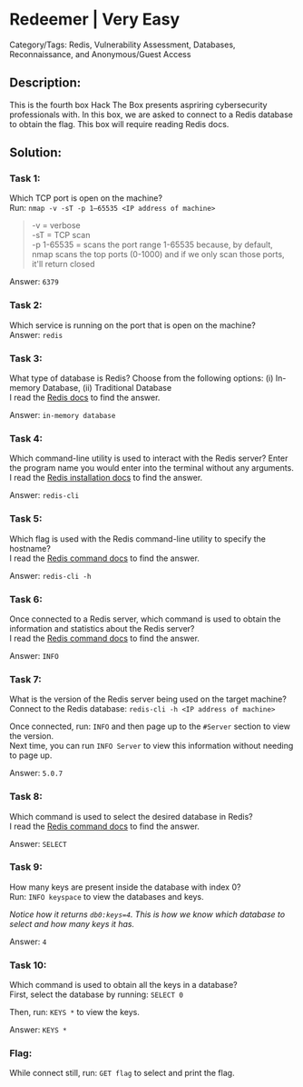 # Redeemer | Very Easy
Category/Tags: Redis, Vulnerability Assessment, Databases, Reconnaissance, and Anonymous/Guest Access

## Description:
This is the fourth box Hack The Box presents aspriring cybersecurity professionals with. In this box, we are asked to connect to a Redis database to obtain the flag. This box will require reading Redis docs.<br>

## Solution:
### **Task 1**:
Which TCP port is open on the machine?<br>
Run:
`nmap -v -sT -p 1–65535 <IP address of machine>`
>-v = verbose<br>
>-sT = TCP scan<br>
>-p 1-65535 = scans the port range 1-65535 because, by default, nmap scans the top ports (0-1000) and if we only scan those ports, it'll return closed<br>

Answer: `6379`

### **Task 2**:
Which service is running on the port that is open on the machine?<br>
Answer: `redis`

### **Task 3**:
What type of database is Redis? Choose from the following options: (i) In-memory Database, (ii) Traditional Database<br>
I read the [Redis docs](https://redis.io/docs/about/) to find the answer.<br>

Answer: `in-memory database`

### **Task 4**:
Which command-line utility is used to interact with the Redis server? Enter the program name you would enter into the terminal without any arguments.<br>
I read the [Redis installation docs](https://redis.io/docs/install/install-redis/) to find the answer.<br>

Answer: `redis-cli`

### **Task 5**:
Which flag is used with the Redis command-line utility to specify the hostname?<br>
I read the [Redis command docs](https://redis.io/commands/info/) to find the answer.<br>

Answer: `redis-cli -h`

### **Task 6**:
Once connected to a Redis server, which command is used to obtain the information and statistics about the Redis server?<br>
I read the [Redis command docs](https://redis.io/commands/info/) to find the answer.<br>

Answer: `INFO`

### **Task 7**:
What is the version of the Redis server being used on the target machine?<br>
Connect to the Redis database:
`redis-cli -h <IP address of machine>`

Once connected, run:
`INFO` and then page up to the `#Server` section to view the version.<br>
Next time, you can run `INFO Server` to view this information without needing to page up.<br>

Answer: `5.0.7`

### **Task 8**:
Which command is used to select the desired database in Redis?<br>
I read the [Redis command docs](https://redis.io/commands/info/) to find the answer.<br>

Answer: `SELECT`

### **Task 9**:
How many keys are present inside the database with index 0?<br>
Run: `INFO keyspace` to view the databases and keys.<br>

*Notice how it returns `db0:keys=4`. This is how we know which database to select and how many keys it has.*

Answer: `4`

### **Task 10**:
Which command is used to obtain all the keys in a database?<br>
First, select the database by running:
`SELECT 0`

Then, run:
`KEYS *` to view the keys.

Answer: `KEYS *`

### **Flag**:
While connect still, run:
`GET flag` to select and print the flag.
